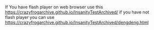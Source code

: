 If You have flash player on web browser use this https://crazyfrogarchive.github.io/InsanityTestArchived/
if you have not flash player you can use https://crazyfrogarchive.github.io/InsanityTestArchived/dengdeng.html
